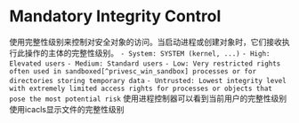 # Mandatory Integrity Control
使用完整性级别来控制对安全对象的访问。当启动进程或创建对象时，它们接收执行此操作的主体的完整性级别。
`- System: SYSTEM (kernel, ...)`
`- High: Elevated users`
`- Medium: Standard users`
`- Low: Very restricted rights often used in sandboxed[^privesc_win_sandbox] processes or for directories storing temporary data`
`- Untrusted: Lowest integrity level with extremely limited access rights for processes or objects that pose the most potential risk`
使用进程控制器可以看到当前用户的完整性级别
使用icacls显示文件的完整性级别
